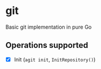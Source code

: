 # git
Basic git implementation in pure Go

## Operations supported

- [x] Init (`agit init`, `InitRepository()`)
